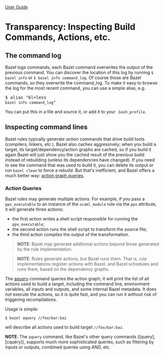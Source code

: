 [User Guide](index.md)

# Transparency: Inspecting Build Commands, Actions, etc.

## The command log

Bazel logs commands; each Bazel command overwrites the output of the
previous command. You can discover the location of this log by running
`$ bazel info` or `$ bazel info command_log`. Of course those are
Bazel commands, so they overwrite the command_log. To make it easy to
browse the log for the most recent command, you can use a simple
alias, e.g. <pre>$ alias "bl=less `bazel info command_log`"</pre> You
can put this in a file and source it, or add it to your
`.bash_profile`.

## Inspecting command lines

Bazel rules typically generate _action_ commands that drive build
tools (compilers, linkers, etc.). Bazel also caches aggressively; when
you build a target, its target/dependency/action graphs are cached, so
if you build it again Bazel will just show you the cached result of
the previous build instead of rebuilding (unless its dependencies have
changed). If you need to see the command that was used to build it,
you can delete its output or run `bazel clean` to force a rebuild. But
that's inefficient, and Bazel offers a much better way: [action graph
queries](https://blog.bazel.build/2019/02/15/introducing-aquery.html).

### <a name="action_queries">Action Queries</a>

Bazel rules may generate multiple actions. For example, if you pass a
`ppx_executable` to an instance of the `ocaml_module` rule via the
`ppx` attribute, it will generate three actions:

* the first action writes a shell script responsible for running the `ppx_executable`;
* the second action runs the shell script to transform the source file;
* the third action compiles the output of the transformation.

>    **NOTE**: Bazel may generate additional actions beyond those
>    generated by the rule implementation.

>    **NOTE**: Rules generate actions, but Bazel runs them. That is,
>    rule implementations register actions with Bazel, and Bazel
>    schedules and runs them, based on the dependency graphs.

The [aquery](https://docs.bazel.build/versions/master/aquery.html)
command queries the action graph; it will print the list of all
actions used to build a target, including the command line,
environment variables, all inputs and outputs, and some internal
Bazel metadata. It does _not_ execute the actions, so it is quite
fast, and you can run it without risk of triggering recompilations.

Usage is simple:

```
$ bazel aquery //foo/bar:baz
```

will describe all actions used to build target `//foo/bar:baz`.


**NOTE**: The `aquery` command, like Bazel's other query commands ([query],
[cquery]), supports much more sophisticated queries, such as filtering
by inputs or outputs, combined queries using AND, etc.


